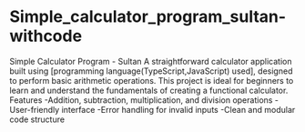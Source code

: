 # Simple_calculator_program_sultan-withcode
 Simple Calculator Program - Sultan A straightforward calculator application built using [programming language(TypeScript,JavaScript) used], designed to perform basic arithmetic operations. This project is ideal for beginners to learn and understand the fundamentals of creating a functional calculator.  Features -Addition, subtraction, multiplication, and division operations -User-friendly interface -Error handling for invalid inputs -Clean and modular code structure
